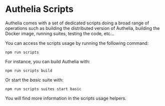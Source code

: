 # Authelia Scripts

Authelia comes with a set of dedicated scripts doing a broad range of operations such as
building the distributed version of Authelia, building the Docker image, running suites,
testing the code, etc...

You can access the scripts usage by running the following command:

    npm run scripts

For instance, you can build Authelia with:

    npm run scripts build

Or start the *basic* suite with:

    npm run scripts suites start basic


You will find more information in the scripts usage helpers.